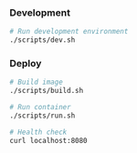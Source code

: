 ### Development
```sh
# Run development environment
./scripts/dev.sh
```

### Deploy
```sh
# Build image
./scripts/build.sh

# Run container
./scripts/run.sh

# Health check
curl localhost:8080
```
